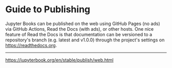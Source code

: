 # Guide to Publishing

Jupyter Books can be published on the web using GitHub Pages (no ads) via GitHub Actions, Read the Docs (with ads), or other hosts. One nice feature of Read the Docs is that documentation can be versioned to a repository's branch (e.g. latest and v1.0.0) through the project's settings on https://readthedocs.org.

---
https://jupyterbook.org/en/stable/publish/web.html
